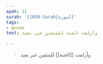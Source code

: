 ```yaml
---
ayah: 31
surah: '[[050-Surah|سورة]]'
tags:
- quran
text: وأزلفت الجنة للمتقين غير بعيد

---
```

> وأزلفت [[الجنة]] للمتقين غير بعيد
